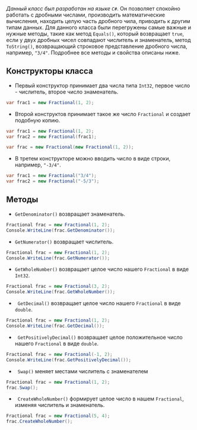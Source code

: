 _Данный класс был разработан на языке `C#`_.
Он позволяет спокойно работать с дробными числами, производить математические вычисления, находить целую часть дробного чила, приводить к другим типам данных. Для данного класса были перегружены самые важные и нужные методы, такие как метод `Equals()`, который возвращает `true`, если у двух дробных чисел совпадают числитель и знаменатель, метод `ToString()`, возвращающий строковое представление дробного числа, например, `"3/4"`. Подробнее все методы и свойства описаны ниже.

<h2 >Конструкторы класса</h2>

+ Первый конструктор принимает два числа типа `Int32`, первое число - числитель, второе число знаменатель.
```C#
var frac1 = new Fractional(1, 2);
```
+ Второй конструктов принимает такое же число `Fractional` и создает подобную копию.
```C#
var frac1 = new Fractional(1, 2);
var frac2 = new Fractional(frac1);
```
```C#
var frac = new Fractional(new Fractional(1, 2));
```
+ В третем конструкторе можно вводить число в виде строки, например, `"-3/4"`.
```C#
var frac1 = new Fractional("3/4");
var frac2 = new Fractional("-5/3");
```

<h2> Методы </h2>

+  `GetDenominator()` возвращает знаменатель.
```C#
Fractional frac = new Fractional(1, 2);
Console.WriteLine(frac.GetDenominator());
```
+  `GetNumerator()` возвращает числитель.
```C#
Fractional frac = new Fractional(1, 2);
Console.WriteLine(frac.GetNumerator());
```

+  `GetWholeNumber()` возвращает целое число нашего `Fractional` в виде `Int32`.
```C#
Fractional frac = new Fractional(3, 2);
Console.WriteLine(frac.GetWholeNumber());
```

+  ` GetDecimal()` возвращает целое число нашего `Fractional` в виде `double`.
```C#
Fractional frac = new Fractional(1, 2);
Console.WriteLine(frac.GetDecimal());
```

+  ` GetPositivelyDecimal()` возвращает целое положительное число нашего `Fractional` в виде `double`.
```C#
Fractional frac = new Fractional(-1, 2);
Console.WriteLine(frac.GetPositivelyDecimal());
```

+  ` Swap()` меняет местами числитель с знаменателем
```C#
Fractional frac = new Fractional(1, 2);
frac.Swap();
```

+  ` CreateWholeNumber()` формирует целое число в нашем `Fractional`, изменяя числитель и знаменатель.
```C#
Fractional frac = new Fractional(5, 4);
frac.CreateWholeNumber();
```
